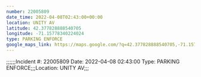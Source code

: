 ```yaml
---
number: 22005809
date_time: 2022-04-08T02:43:00+00:00
location: UNITY AV
latitude: 42.377828888540705
longitude: -71.15778340224024
type: PARKING ENFORCE
google_maps_link: https://maps.google.com/?q=42.377828888540705,-71.15778340224024
---
```


;;;;;;Incident #: 22005809  Date: 2022-04-08 02:43:00   Type: PARKING ENFORCE;;;Location: UNITY AV;;;
